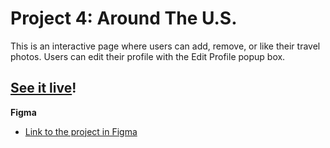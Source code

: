 # Project 4: Around The U.S.

This is an interactive page where users can add, remove, or like their travel photos. Users can edit their profile with the Edit Profile popup box.

## [See it live](https://hulyak.github.io/web_project_4/)!

**Figma**

- [Link to the project in Figma](https://www.figma.com/file/SurN1jaeEQIhuZEDMhmWWf/Sprint-4-Around-The-U.S.-desktop-mobile?node-id=0%3A1)
